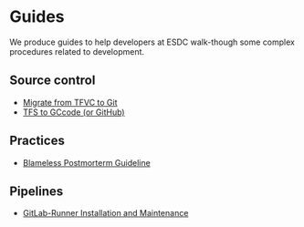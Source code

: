 # Guides

We produce guides to help developers at ESDC walk-though some complex procedures related to development.

## Source control

- [Migrate from TFVC to Git](source-control/tfvc-to-git.md)
- [TFS to GCcode (or GitHub)](source-control/tfs-to-gccode.md)

## Practices

- [Blameless Postmorterm Guideline](practices/postmortem.md)

## Pipelines

- [GitLab-Runner Installation and Maintenance](pipelines/gitlab-runner.md)
